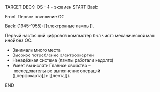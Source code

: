 TARGET DECK: OS - 4 - экзамен
START
Basic

Front: Первое поколение ОС

Back: (1945–1955): [[электронные лампы]].

Первый настоящий цифровой компьютер был чисто механической машиной без ОС.
- Занимали много места
- Высокое потребление электроэнергии
- Ненадёжная система (лампы работали недолго)
- Умеет вычислять
Главное свойство – последовательное выполнение операций ([[перфокарта]] и [[лента]]).
<!--ID: 1663488761830-->
END

